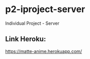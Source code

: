 # p2-iproject-server
Individual Project - Server

## Link Heroku:
https://matte-anime.herokuapp.com/

<!-- List of available endpoints:
# NEWS
- `GET /news`
- `GET /news/:id`
- `POST /news`
- `PUT /news/:id`
- `PATCH /news/:id`
- `DELETE /news/:id` -->